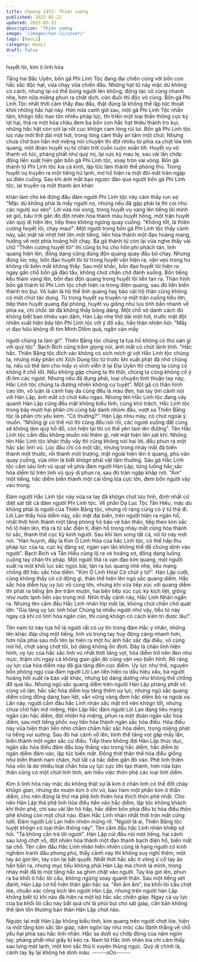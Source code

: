 ```yaml
---
title: Chương 1453: Thiên cương
published: 2025-05-22
updated: 2025-05-22
description: 'Thiên cương'
image: '/images/han-li/cover/'
tags: [HanLi]
category: HanLi
draft: false
---
```


huyết lôi, kim ô linh hỏa

Tầng hai Bắc Uyên, bốn gã Phi Linh Tộc đang đại chiến cùng với
bốn con hắc sắc độc hạt, vừa chạy vừa chiến đấu.
Những hạt tử này mặc dù không có cánh, nhưng lại có thể búng
người lên không, động tác vô cùng nhanh nhẹ, hơn nữa miệng
phun ra chất dịch, còn đuôi thì độc vô cùng. Bốn gã Phi Linh Tộc
nhất thời cảm thấy đau đầu, thật đúng là không thể lập tức thoát
khỏi những hắc hạt này.
Hơn nửa canh giờ sau, một gã Phi Linh Tộc nhẫn tâm, khôgn tiếc
hao tôn nhiều pháp lực, thi triển một loại thần thông cực kỳ lợi hại,
thả ra một hỏa châu đem ba bốn con hắc hạt thiêu thành tro bụi,
những hắc hặt còn sót lại rốt cục khôgn cam lòng rúi lui.
Bốn gã Phi Linh tộc lúc này mới thở dài một hơi, trong lòng cảm
thấy an tâm một chút.
Nhưng chưa chờ bọn hắn mở miệng nói chuyện thì đột nhiêu từ
phía xa chợt lóe linh quang, một đoàn huyết vụ từ chân trời cuồn
cuộn xoắn tới.
Huyết vụ vô thanh vô tức, phảng phất như quỷ mị, lại cực kỳ mau
lẹ, sau vài lần chớp động liền xuất hiện gần bốn gã Phi Linh tộc,
xoay tròn vài vòng.
Bốn gã thánh tử Phi Linh tộc kia cả kinh, lập tức làm thành thế
phòng thủ.
Trong huyết vụ truyền ra một tiếng hừ lạnh, mơ hồ hiện ra một đôi
mắt tràn ngập sư điên cuồng. Sau khi ánh mắt bạo ngược đảo
qua người bốn gã Phi Linh tộc, lại truyền ra một thanh âm khàn

khàn làm cho kẻ đứng đầu đám người Phi Linh tộc này cảm thấy
run sợ.
"Mặc dù không phải là mấy người nọ, nhưng nếu đã gặp phải ta
thì coi như các ngươi xui xẻo".
Lời vừa nói xong, trong huyết vụ vang lên tiếng lôi minh xé gió,
bầu trời gần đó đột nhiên hóa thành màu huyết hồng, một trận
huyết vân quỷ dị hiện lên, tiếp theo không ngừng quay cuồng.
"Không tốt, là thiên cương huyết lôi, chạy mau!". Một người trong
bốn gã Phi Linh tộc thấy cảnh này, sắc mặt tái nhợt hét lớn một
tiếng, liền hóa thành một đạo hoàng mang, hướng về một phía
hoảng hốt chạy.
Ba gã thánh tử còn lại vừa nghe thấy vài chữ "Thiên cương huyết
lôi" thì cũng bị hù cho hồn phi phách tán, linh quang hiện lên,
đồng dạng cũng dùng độn quang quay đầu bỏ chạy.
Nhưng đúng lúc này, bốn đạo huyết lôi từ trong huyết vân hiện ra,
vặn vẹo trong hư không rồi biến mất không thấy. Sau một khắc,
bốn đạo huyết lôi hiện ra ngay gần chỗ bốn gã đào tẩu, không
chút chần chờ đánh xuống.
Bốn tiếng kêu thảm vang lên, bốn đạo độn quang trong huyết lôi
liền tan ra.
Thân hình bốn gã thánh tử Phi Linh tộc chợt hiện ra trong điện
quang, sau đó liền biến thành tro bụi. Vô luận là hộ thể linh quang
hay bảo vật hộ thân cũng không có một chút tác dụng.
Từ trong huyết vụ truyền ra một trận cuồng tiếu lớn, tiếp theo
huyết quang đại phóng, huyết vụ giống như lưu tinh bắn nhanh về
phía xa, chỉ chốc lát đã không thấy bóng dáng.
Một chỗ vô danh cách đó không biết bao nhiêu vạn dặm, Hàn Lập
nhẹ thở dài một hơi, trước mặt đột nhiên xuất hiện bảy tên Phi
Linh tộc với ý đồ xấu, hắn thản nhiên hỏi:
"Mấy vị đạo hữu không đi tìm Minh DIễm quả, ngăn cản mấy

người chúng ta làm gì!".
Thiên Bằng tộc chúng ta tựa hồ không có thù oán gì với quý tộc".
Bạch Bích cũng trầm giọng nói, ánh mắt có chút lãnh tĩnh.
"Hắc hắc. Thiên Bằng tộc đích xác không có xích mích gì với Hắc
Linh tộc chúng ta, nhưng mấy phân chi Xích Dung tộc từ trước khi
xuất phát đã nhờ chúng ta, nếu có thể làm cho mấy vị vĩnh viễn ở
lại Địa Uyên thì chúng ta cũng có không ít chỗ tốt. Nếu không gặp
chúng ta thì thôi, chúng ta cũng không cố ý đi tìm các ngươi.
Nhưng nếu đã đụng phải, loại chuyện tình thuận tay này, Hắc Linh
tộc chúng ta đương nhiên không cự tuyệt". Một gã có thân hình
cao lớn, vô luận là cánh hay da cũng đều là màu đen, hai tay ôm
cánh nói với Hàn Lập, ánh mắt có chút kiêu ngạo.
Nhưng tên Hắc Linh tộc đang vây quanh Hàn Lập cũng đều mặt
không biểu tình, cũng khó trách, Hắc Linh tộc trong bảy mươi hai
phân chi cũng bài danh nhóm đầu, vượt xa Thiên Bằng tộc là
phân chi yếu kém.
"Có thưởng?". Hàn Lập nhíu mày, có chút ngoài ý muốn.
"Những gì có thể nói thì cũng đều nói rồi, các ngươi xuống đất
cũng sẽ không làm quỷ hồ đồ, còn hiện tại thì có thể yên tam lên
đường". Tên Hắc Linh tộc cầm đầu không muốn nói thêm gì, nét
mặt hiện lên sát khí.
Những tên Hắc Linh tộc khác thấy vậy thì cũng không nói hai lời,
đều phun ra một hắc sắc linh vũ.
Lúc đầu chỉ có một tấc, nhưng trong nháy mắt đã biến thành một
thước, rồi thành một trượng, mặt ngoài hiện lên ô quang, phù văn
quay cuồng, vừa nhìn là biết khôgn phải vật tầm thường.
Sáu gã Hắc Linh tộc cầm sáu linh vũ quạt về phía đám người Hàn
Lập, từng luồng hắc sắc hỏa diễm từ trên linh vũ quỷ dị phun ra,
sau đó tràn ngập khắp nơi.
"Ầm" một tiếng, hắc diễm biến thành một cái lồng lửa cực lớn,
đem bốn người vây vào trong.

Đám người Hắc Linh tộc này vừa ra tay đã khôgn chút lưu tình,
định nhất cử diệt sát tất cả đám người Phi Linh tộc. Về phần Dạ
Lục Tộc Tần Hiểu, mặc dù không phải là người của Thiên Bằng
tộc, nhưng rõ ràng cũng có ý tứ thả đi.
Lôi Lan thấy hỏa diễm này, sắc mặt đại biến, trên người hiện ra
ngân hồ, nhất thời hình thành một tầng phòng hộ bảo vệ bản
thân, tiếp theo kim sắc hồ lô hiện lên, thả ra tử sắc điện ti, điện hồ
trong nháy mắt cũng hóa thành tử sắc, thanh thế cực kỳ kinh
người.
Sau khi làm xong tất cả, nữ tử này mới nói.
"Hàn huynh, đây là Kim Ô Linh Hỏa của hắc Linh tộc, có thể hấp
thu pháp lực của ta, cực kỳ đáng sợ, ngàn vạn lần không thể để
chúng dính vào người".
Bạch Bích và Tần Hiểu cũng lộ ra vẻ hoảng sợ, đồng dạng luống
cuống tay chân thi pháp.
Một người thả ra vạn đạo kim quang, một người xuất ra một khối
lục sắc ngọc bài, tản ra lục quang nhè nhẹ, liều mạng chống đỡ
hắc sắc hỏa diễm.
"Kim Ô Linh Hỏa! Có chút ý tứ!". Hàn Lập cười, cũng không thấy
có cử động gì, thân thể hiện lên ngũ sắc quang diễm. Hắc sắc
hỏa diễm tuy uy lực vô cùng lớn, nhưng khi vừa tiếp xúc với
quang diễm thì phát ra tiếng ầm ầm trầm muộn, hai bên tiếp xúc
cực kỳ kịch liệt, giống như nước lạnh tiến vào trong mỡ.
Nhìn thấy cảnh này, Hắc Linh Nhân ngẩn ra.
Nhưng tên cầm đầu Hắc Linh nhân híp mắt lại, không chút chần
chờ quát lớn:
"Gia tăng uy lực linh hỏa! Chúng ta nhiều người như vậy, tiểu tử
này ngay cả khi có linh hỏa ngăn cản, thì cũng khôgn có cách
kiên trì được lâu!".

Tên nam tử này tựa hồ là người rất có uy tín trong đám Hắc y
nhân, những tên khác đáp ứng một tiếng, linh vũ trong tay huy
động càng nhanh hơn, hơn nữa phía sau mỗi tên lại hiện ra một
hư ảnh hắc sắc đại điểu, vô cùng mơ hồ, chợt sáng chợt tối, bộ
dáng không ổn định.
Đây là chân linh hiện hình, uy lực của hắc sắc linh vũ nhất thời
tăng vọt, hỏa diễm trở nên đen như mực, thậm chí ngay cả không
gian gần đó cũng vặn vẹo biến hình.
Rõ ràng uy lực của hỏa diễm này đã gia tăng đến cực điểm.
Uy lực như thế, nguyên bổn phòng ngự của đám người Lôi Lan
liền hiện ra dấu hiệu xấu, ba người hoảng hốt xuất ra bảo vật
khác, nhưng bộ dáng dường như không thể chống đỡ quá lâu.
Nhưng ngũ sắc quang diễm trên người Hàn Lập phảng phất vô
cùng vô tận, hắc sắc hỏa diễm tuy tăng thêm uy lực, nhưng ngũ
sắc quang diễm cũng đồng dạng bạo liệt, vẫn vững vàng đem hắc
diễm bỏ ra ngoài xa.
Lần này, người cầm đầu hắc Linh nhân sắc mặt trở nên khôgn tốt,
nhưng chưa chờ hắn mở miệng, Hàn Lập liếc đám người Lôi Lan
đang liều mạng ngăn cản hắc diễm, đột nhiên há miệng, phun ra
một đoàn ngân sắc hỏa diễm, sau một tiếng phốc xuy liền hóa
thành ngân sắc hỏa điểu.
Hỏa điểu này vừa hiện thân liền nhìn chằm chằm hắc sắc hỏa
diễm, trong miệng phát ra tiếng vui sướng. Sau đó hai cánh vỗ
lên, hình thể tăng vọt gấp mấy lần, biến thành một ngân sắc cự
điểu.
Tiếp theo không đợi Hàn Lập thúc dục, ngân sắc hỏa điểu đâm
đầu bay thẳng vào trong hắc diễm, hắc diễm bị ngân diễm đâm
vào, lập tức biến mất. Đồng thời thân thể hỏa điểu giống như biến
thành nam châm, hút tất cả hắc diễm gần đó vào.
Phệ linh thiên hỏa vốn là do nhiều loại chân hỏa uy lực cực lớn
tạo thành, hơn nữa bản thân cũng có một chút linh tính, am hiểu
việc thôn phệ các loại linh diễm.

Kim ô linh hỏa này mặc dù không thật sự là kim ô chân linh có thể
đốt cháy khôgn gian, nhưng do mượn kim ô chi vũ, bao hàm một
phần kim ô thần diễm, cho nên đúng là thứ mà phệ linh thiên hỏa
thích thôn phệ nhất.
Cho nên Hàn Lập thả phệ linh hỏa điểu tiến vào hắc diễm, lập tức
không khách khí thôn phệ, chỉ sau vài lần hô hấp, hắc diễm bốn
phía đều bị hỏa điểu thôn phệ không còn một chút nào.
Đám Hắc Linh nhân nhất thời trợn mắt cứng lưỡi.
Đám người Lôi Lan hiển nhiên mừng rỡ.
"Ngươi là ai, Thiên Bằng tộc tuyệt khôgn có loại thần thông này".
Tên cầm đầu hắc Linh nhân khiếp sợ hỏi.
"Ta không cần trả lời ngươi". Hàn Lập cúi đầu nói một tiếng, hai
cánh sau lưng chợt vỗ, đột nhiên hóa thành một đạo thanh bạch
điện hồ, biến mất tại chỗ. Tên cầm đầu Hắc Linh nhân hiển nhiên
cũng là hạng người có kinh nghiệm tranh đấu phong phú, thấy
cảnh này thì không suy nghĩ thêm, một tay áo giơ lên, tay còn lại
bắt quyết.
Nhất thời hắc sắc ti võng ừ cổ tay áo hắn bắn ra, nhưng mục tiểu
không phải Hàn Lập mà chính là mình, trong nháy mắt đã bị một
tầng hắc sa ghim chặt vào người.
Tay kia giơ lên, phun ra ba khối ô hắc lôi cầu, không ngừng xoay
quanh thân.
Sau một tiếng sét đánh, Hàn Lập cơ hồ hiện thân gần hắc sa.
"Ầm ầm ầm", ba khối lôi cầu chợt lóe, chuẩn xác công kích lên
người Hàn Lập, nhưng trên người hàn Lập không biết từ khi nào
đã hiện ra một bộ hắc sắc chiến giáp.
Ngay cả uy lực của ba khối lôi cầu này bất quá chỉ là phủi bụi cho
sát giáp, căn bản không thể làm tổn thương bản thân Hàn Lập
chút nào.

Ngược lại mặt Hàn Lập không biểu tình, kim quang trên người
chợt lóe, hiện ra một tầng kim sắc lân giáp, năm ngón tay như
móc câu đánh thẳng về chỗ yếu hại phía sau hắc linh nhân.
Hắc sa dưới sự chớp động của năm ngón tay, phảng phất như
giấy bị kéo ra.
Nam tử Hắc linh nhân kia chỉ cảm thấy sau lưng mát lạnh, một
kim sắc thủ tí xuyên thủng ngực. Quỷ dị chính là, cánh tay ấy lại
không hè dính máu.
------oOo------
